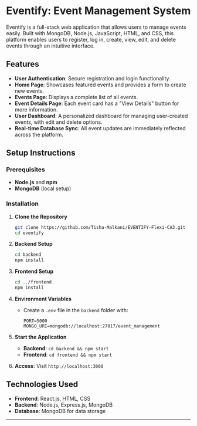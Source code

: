 
# Eventify: Event Management System

Eventify is a full-stack web application that allows users to manage events easily. Built with MongoDB, Node.js, JavaScript, HTML, and CSS, this platform enables users to register, log in, create, view, edit, and delete events through an intuitive interface.

## Features

- **User Authentication**: Secure registration and login functionality.
- **Home Page**: Showcases featured events and provides a form to create new events.
- **Events Page**: Displays a complete list of all events.
- **Event Details Page**: Each event card has a "View Details" button for more information.
- **User Dashboard**: A personalized dashboard for managing user-created events, with edit and delete options.
- **Real-time Database Sync**: All event updates are immediately reflected across the platform.


## Setup Instructions

### Prerequisites
- **Node.js** and **npm**
- **MongoDB** (local setup)

### Installation

1. **Clone the Repository**
   ```bash
   git clone https://github.com/Tisha-Malkani/EVENTIFY-Flexi-CA3.git
   cd eventify
   ```

2. **Backend Setup**
   ```bash
   cd backend
   npm install
   ```

3. **Frontend Setup**
   ```bash
   cd ../frontend
   npm install
   ```

4. **Environment Variables**
   - Create a `.env` file in the `backend` folder with:
     ```env
     PORT=5000
     MONGO_URI=mongodb://localhost:27017/event_management
     ```

5. **Start the Application**
   - **Backend**: `cd backend && npm start`
   - **Frontend**: `cd frontend && npm start`

6. **Access**: Visit `http://localhost:3000`


## Technologies Used

- **Frontend**: React.js, HTML, CSS
- **Backend**: Node.js, Express.js, MongoDB
- **Database**: MongoDB for data storage

--- 

